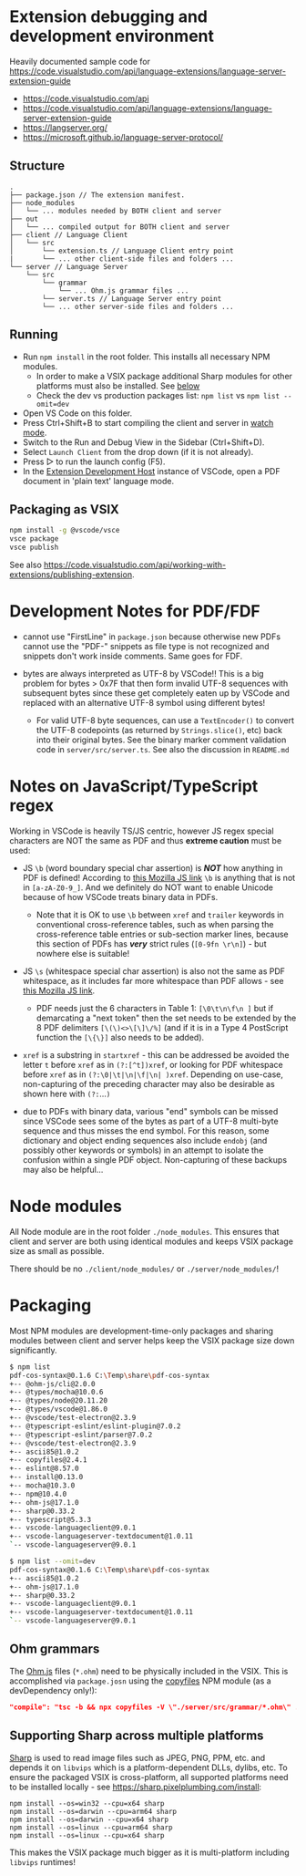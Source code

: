 # Extension debugging and development environment 

Heavily documented sample code for https://code.visualstudio.com/api/language-extensions/language-server-extension-guide

- https://code.visualstudio.com/api
- https://code.visualstudio.com/api/language-extensions/language-server-extension-guide 
- https://langserver.org/
- https://microsoft.github.io/language-server-protocol/


## Structure

```
.
├── package.json // The extension manifest.
├── node_modules
│   └── ... modules needed by BOTH client and server
├── out 
│   └── ... compiled output for BOTH client and server
├── client // Language Client
│   └── src
│       └── extension.ts // Language Client entry point
|       └── ... other client-side files and folders ...
└── server // Language Server
    └── src
        └── grammar 
            └── ... Ohm.js grammar files ...
        └── server.ts // Language Server entry point
        └── ... other server-side files and folders ...
```

## Running 

- Run `npm install` in the root folder. This installs all necessary NPM modules.
   - In order to make a VSIX package additional Sharp modules for other platforms must also be installed. See [below](#supporting-sharp-across-multiple-platforms) 
   - Check the dev vs production packages list: `npm list` vs `npm list --omit=dev`
- Open VS Code on this folder.
- Press Ctrl+Shift+B to start compiling the client and server in [watch mode](https://code.visualstudio.com/docs/editor/tasks#:~:text=The%20first%20entry%20executes,the%20HelloWorld.js%20file.).
- Switch to the Run and Debug View in the Sidebar (Ctrl+Shift+D).
- Select `Launch Client` from the drop down (if it is not already).
- Press ▷ to run the launch config (F5).
- In the [Extension Development Host](https://code.visualstudio.com/api/get-started/your-first-extension#:~:text=Then%2C%20inside%20the%20editor%2C%20press%20F5.%20This%20will%20compile%20and%20run%20the%20extension%20in%20a%20new%20Extension%20Development%20Host%20window.) instance of VSCode, open a PDF document in 'plain text' language mode.

## Packaging as VSIX

```bash
npm install -g @vscode/vsce
vsce package
vsce publish
```

See also https://code.visualstudio.com/api/working-with-extensions/publishing-extension.

# Development Notes for PDF/FDF

- cannot use "FirstLine" in `package.json` because otherwise new PDFs cannot use the "PDF-" snippets as file type is not recognized and snippets don't work inside comments. Same goes for FDF.

- bytes are always interpreted as UTF-8 by VSCode!! This is a big problem for bytes > 0x7F that then form invalid UTF-8 sequences with subsequent bytes since these get completely eaten up by VSCode and replaced with an alternative UTF-8 symbol using different bytes! 
    - For valid UTF-8 byte sequences, can use a `TextEncoder()` to convert the UTF-8 codepoints (as returned by `Strings.slice()`, etc) back into their original bytes. See the binary marker comment validation code in `server/src/server.ts`. See also the discussion in `README.md`

# Notes on JavaScript/TypeScript regex

Working in VSCode is heavily TS/JS centric, however JS regex special characters are NOT the same as PDF and thus **extreme caution** must be used: 

- JS `\b` (word boundary special char assertion) is **_NOT_** how anything in PDF is defined! According to [this Mozilla JS link](https://developer.mozilla.org/en-US/docs/Web/JavaScript/Reference/Regular_expressions/Word_boundary_assertion) `\b` is anything that is not in `[a-zA-Z0-9_]`. And we definitely do NOT want to enable Unicode because of how VSCode treats binary data in PDFs.  
    - Note that it is OK to use `\b` between `xref` and `trailer` keywords in conventional cross-reference tables, such as when parsing the cross-reference table entries or sub-section marker lines, because this section of PDFs has **_very_** strict rules (`[0-9fn \r\n]`) - but nowhere else is suitable!
- JS `\s` (whitespace special char assertion) is also not the same as PDF whitespace, as it includes far more whitespace than PDF allows - see [this Mozilla JS link](https://developer.mozilla.org/en-US/docs/Web/JavaScript/Guide/Regular_expressions/Assertions). 
    - PDF needs just the 6 characters in Table 1: `[\0\t\n\f\n ]` but if demarcating a "next token" then the set needs to be extended by the 8 PDF delimiters `[\(\)<>\[\]\/%]` (and if it is in a Type 4 PostScript function the `[\{\}]` also needs to be added).

- `xref` is a substring in `startxref` - this can be addressed be avoided the letter `t` before `xref` as in `(?:[^t])xref`, or looking for PDF whitespace before `xref` as in `(?:\0|\t|\n|\f|\n| )xref`. Depending on use-case, non-capturing of the preceding character may also be desirable as shown here with `(?:`...`)`

- due to PDFs with binary data, various "end" symbols can be missed since VSCode sees some of the bytes as part of a UTF-8 multi-byte sequence and thus misses the end symbol. For this reason, some dictionary and object ending sequences also include `endobj` (and possibly other keywords or symbols) in an attempt to isolate the confusion within a single PDF object. Non-capturing of these backups may also be helpful...

# Node modules

All Node module are in the root folder `./node_modules`. This ensures that client and server are both using identical modules and keeps VSIX package size as small as possible. 

There should be no `./client/node_modules/` or `./server/node_modules/`!  

# Packaging

Most NPM modules are development-time-only packages and sharing modules between client and server helps keep the VSIX package size down significantly. 


```bash
$ npm list
pdf-cos-syntax@0.1.6 C:\Temp\share\pdf-cos-syntax
+-- @ohm-js/cli@2.0.0
+-- @types/mocha@10.0.6
+-- @types/node@20.11.20
+-- @types/vscode@1.86.0
+-- @vscode/test-electron@2.3.9
+-- @typescript-eslint/eslint-plugin@7.0.2
+-- @typescript-eslint/parser@7.0.2
+-- @vscode/test-electron@2.3.9
+-- ascii85@1.0.2
+-- copyfiles@2.4.1
+-- eslint@8.57.0
+-- install@0.13.0
+-- mocha@10.3.0
+-- npm@10.4.0
+-- ohm-js@17.1.0
+-- sharp@0.33.2
+-- typescript@5.3.3
+-- vscode-languageclient@9.0.1
+-- vscode-languageserver-textdocument@1.0.11
`-- vscode-languageserver@9.0.1

$ npm list --omit=dev
pdf-cos-syntax@0.1.6 C:\Temp\share\pdf-cos-syntax
+-- ascii85@1.0.2
+-- ohm-js@17.1.0
+-- sharp@0.33.2
+-- vscode-languageclient@9.0.1
+-- vscode-languageserver-textdocument@1.0.11
`-- vscode-languageserver@9.0.1
```

## Ohm grammars

The [Ohm.js](https://ohmjs.org/) files (`*.ohm`) need to be physically included in the VSIX. This is accomplished via `package.josn` using the [copyfiles](https://www.npmjs.com/package/copyfiles) NPM module (as a devDependency only!):

```json
"compile": "tsc -b && npx copyfiles -V \"./server/src/grammar/*.ohm\" ./out"
```


## Supporting Sharp across multiple platforms

[Sharp](https://www.npmjs.com/package/sharp) is used to read image files such as JPEG, PNG, PPM, etc. and depends it on `libvips` which is a platform-dependent DLLs, dylibs, etc. To ensure the packaged VSIX is cross-platform, all supported platforms need to be installed locally - see https://sharp.pixelplumbing.com/install: 

```
npm install --os=win32 --cpu=x64 sharp
npm install --os=darwin --cpu=arm64 sharp
npm install --os=darwin --cpu=x64 sharp
npm install --os=linux --cpu=arm64 sharp
npm install --os=linux --cpu=x64 sharp
```

This makes the VSIX package much bigger as it is multi-platform including `libvips` runtimes!
